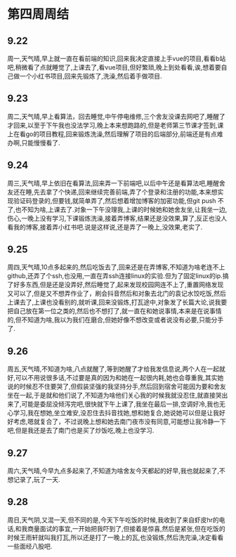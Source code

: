 # 第四周周结
   
## 9.22
  周一,天气晴,早上就一直在看前端的知识,回来我决定直接上手vue的项目,看看b站吧,稍微看了点就睡觉了,上课去了,看vue项目,但好繁琐,晚上到处看看,诶,想着要自己做一个小红书项目,回来先锻炼了,洗澡,然后着手做项目.
## 9.23
  周二,天气晴,早上看算法，回去睡觉,中午停电维修,三个舍友没课去网吧了,睡醒了才回来,以至于下午我也没法学习,晚上本来想跑路的,但是老师第三节课才签到,课上在看go的项目教程,回来锻炼洗澡,然后理解了项目的后端部分,前端还是有点难办啊,只能慢慢看了.
## 9.24
  周三,天气晴,早上依旧在看算法,回来弄一下前端吧,以后中午还是看算法吧,睡醒舍友还在睡,先去拿了个快递,回来继续完善前端,弄了个登录和注册的功能,本来想实现验证码登录的,但要钱,就简单弄了,然后想着增加博客的加密功能,但git push 不了,也不知为啥,上课去了.对象一下午没理我,上课的时候她和她舍友坐,让我坐一边,伤心,一晚上没有学习,下课锻炼洗澡,接着弄博客,结果还是没效果,算了,反正也没人看我的博客,接着弄小红书吧.说是这样说,还是弄了一晚上,没效果,老实了.
## 9.25
  周四,天气晴,10点多起来的,然后吃饭去了,回来还是在弄博客,不知道为啥老连不上github,还弄了个ssh,也没用,一直在弄ssh连接linux的实验.但为了固定linux的ip.搞了好多东西,但是还是没弄好,然后睡觉了,起来发现校园网连不上了,重置网络发现又可以了,但是又不想弄作业了，刷会抖音然后和对象去北门的袁记水饺吃饭,然后上课去了,上课也没看别的,就听课,回来没锻炼,打瓦途中,对象发了长篇大论,说我要把自己放在第一位之类的,然后也不想打了,就一直在和她说事情,本来是在说事情的,但不知道为啥,我以为我们在磨合,但她好像不想改变或者说没有必要,只能分手了.
## 9.26
  周五,天气晴,不知道为啥,八点就醒了,等到她醒了才给我发信息说,两个人在一起就好,可以不用说很多话,不过要是真的因为和她在一起很内耗,她也会尊重我,其实她说的时候忍不住要哭了,但假装坚强的我坚持分手,然后回到宿舍可能因为要和舍友坐在一起,于是就和他们说了,不知道为啥他们关心我的时候我就没忍住,就直接哭出来了,可能是委屈没倾泻完吧,很快就下午上课了,我坐在最后一排,空调好冷,我也无心学习,我在想她,坐立难安,没忍住去抖音找她,想和她复合,她说她可以但是让我好好考虑,嗯就复合了，不过说晚上想和她去南门夜市没有同意,可能想让我冷静一下吧,但是我还是去了南门也是买了炒饭吃,晚上也没学习.
## 9.27
  周六,天气晴,今早九点多起来了,不知道为啥舍友今天都起的好早,我也就起来了,不想记录了,玩了一天.
## 9.28
  周日,天气阴,又混一天,但不同的是,今天下午吃饭的时候,我收到了来自虾皮hr的电话,和我商量面试的事宜,一开始把我吓到了,但接着是惊喜,然后是紧张,但在吃饭的时候王雨轩就叫我打瓦,所以还是打了一晚上的瓦,也没锻炼,然后洗完澡,决定看看一些面经八股吧.